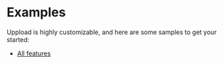 # Examples

Uppload is highly customizable, and here are some samples to get your started:

- [All features](https://codesandbox.io/s/jovial-sky-dm7cm)
